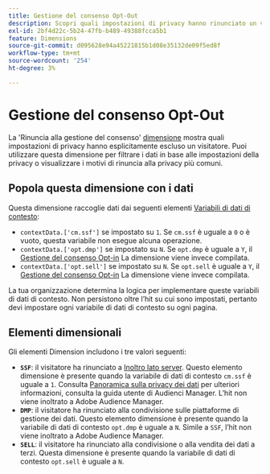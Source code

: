 ```yaml
---
title: Gestione del consenso Opt-Out
description: Scopri quali impostazioni di privacy hanno rinunciato un visitatore.
exl-id: 2bf4d22c-5b24-47fb-b489-49388fcca5b1
feature: Dimensions
source-git-commit: d095628e94a45221815b1d08e35132de09f5ed8f
workflow-type: tm+mt
source-wordcount: '254'
ht-degree: 3%

---
```


# Gestione del consenso Opt-Out

La &#39;Rinuncia alla gestione del consenso&#39; [dimensione](overview.md) mostra quali impostazioni di privacy hanno esplicitamente escluso un visitatore. Puoi utilizzare questa dimensione per filtrare i dati in base alle impostazioni della privacy o visualizzare i motivi di rinuncia alla privacy più comuni.

## Popola questa dimensione con i dati

Questa dimensione raccoglie dati dai seguenti elementi [Variabili di dati di contesto](/help/implement/vars/page-vars/contextdata.md):

* `contextData.['cm.ssf']` se impostato su `1`. Se `cm.ssf` è uguale a `0` o è vuoto, questa variabile non esegue alcuna operazione.
* `contextData.['opt.dmp']` se impostato su `N`. Se `opt.dmp` è uguale a `Y`, il [Gestione del consenso Opt-in](cm-opt-in.md) La dimensione viene invece compilata.
* `contextData.['opt.sell']` se impostato su `N`. Se `opt.sell` è uguale a `Y`, il [Gestione del consenso Opt-in](cm-opt-in.md) La dimensione viene invece compilata.

La tua organizzazione determina la logica per implementare queste variabili di dati di contesto. Non persistono oltre l’hit su cui sono impostati, pertanto devi impostare ogni variabile di dati di contesto su ogni pagina.

## Elementi dimensionali

Gli elementi Dimension includono i tre valori seguenti:

* **`SSF`**: il visitatore ha rinunciato a [Inoltro lato server](/help/admin/admin/c-manage-report-suites/c-edit-report-suites/general/c-server-side-forwarding/ssf.md). Questo elemento dimensione è presente quando la variabile di dati di contesto `cm.ssf` è uguale a `1`. Consulta [Panoramica sulla privacy dei dati](https://experienceleague.adobe.com/docs/audience-manager/user-guide/overview/data-privacy/data-privacy.html) per ulteriori informazioni, consulta la guida utente di Audienci Manager. L’hit non viene inoltrato a Adobe Audience Manager.
* **`DMP`**: il visitatore ha rinunciato alla condivisione sulle piattaforme di gestione dei dati. Questo elemento dimensione è presente quando la variabile di dati di contesto `opt.dmp` è uguale a `N`. Simile a `SSF`, l’hit non viene inoltrato a Adobe Audience Manager.
* **`SELL`**: il visitatore ha rinunciato alla condivisione o alla vendita dei dati a terzi. Questa dimensione è presente quando la variabile di dati di contesto `opt.sell` è uguale a `N`.
